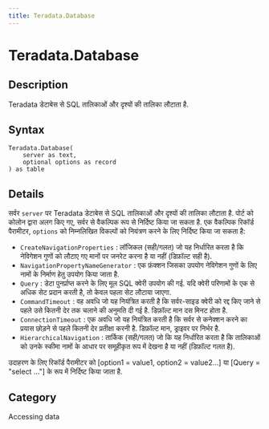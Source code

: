 ```yaml
---
title: Teradata.Database
---
```


# Teradata.Database


## Description

Teradata डेटाबेस से SQL तालिकाओं और दृश्यों की तालिका लौटाता है.


## Syntax

```powerquery
Teradata.Database(
    server as text,
    optional options as record
) as table
```


## Details

सर्वर <code>server</code> पर Teradata डेटाबेस से SQL तालिकाओं और दृश्यों की तालिका लौटाता है. पोर्ट को कोलोन द्वारा अलग किए गए, सर्वर से वैकल्पिक रूप से निर्दिष्ट किया जा सकता है. एक वैकल्पिक रिकॉर्ड पैरामीटर, <code>options</code> को निम्नलिखित विकल्पों को नियंत्रण करने के लिए निर्दिष्ट किया जा सकता है:    <ul><li><code>CreateNavigationProperties</code> : लॉजिकल (सही/गलत) जो यह निर्धारित करता है कि नेविगेशन गुणों को लौटाए गए मानों पर जनरेट करना है या नहीं (डिफ़ॉल्ट सही है).</li><li><code>NavigationPropertyNameGenerator</code> : एक फ़ंक्शन जिसका उपयोग नेविगेशन गुणों के लिए नामों के निर्माण हेतु उपयोग किया जाता है.</li><li><code>Query</code> : डेटा पुनर्प्राप्त करने के लिए मूल SQL क्वेरी उपयोग की गई. यदि क्वेरी परिणामों के एक से अधिक सेट प्रदान करती है, तो केवल पहला सेट लौटाया जाएगा.</li><li><code>CommandTimeout</code> : वह अवधि जो यह नियंत्रित करती है कि सर्वर-साइड क्वेरी को रद्द किए जाने से पहले उसे कितनी देर तक चलाने की अनुमति दी गई है. डिफ़ॉल्ट मान दस मिनट होता है.</li><li><code>ConnectionTimeout</code> : एक अवधि जो यह नियंत्रित करती है कि सर्वर से कनेक्शन करने का प्रयास छोड़ने से पहले कितनी देर प्रतीक्षा करनी है. डिफ़ॉल्ट मान, ड्राइवर पर निर्भर है.</li><li><code>HierarchicalNavigation</code> : तार्किक (सही/गलत) जो कि यह निर्धारित करता है कि तालिकाओं को उनके स्कीमा नामों के आधार पर समूहीकृत रूप में देखना है या नहीं (डिफ़ॉल्ट गलत है).</li></ul>    उदाहरण के लिए रिकॉर्ड पैरामीटर को [option1 = value1, option2 = value2...] या [Query = "select ..."] के रूप में निर्दिष्ट किया जाता है.    



## Category
Accessing data
